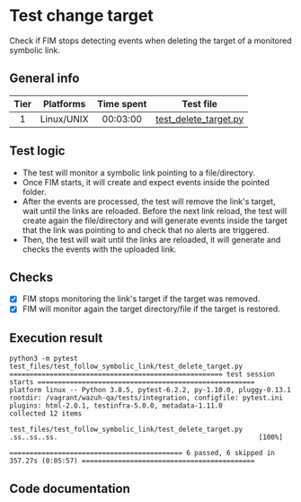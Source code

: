 # Test change target
Check if FIM stops detecting events when deleting the target of a monitored symbolic link.

## General info

| Tier | Platforms | Time spent| Test file |
|:--:|:--:|:--:|:--:|
| 1 | Linux/UNIX | 00:03:00 | [test_delete_target.py](../../../../../../tests/integration/test_fim/test_files/test_follow_symbolic_link/test_delete_target.py)|

## Test logic

- The test will monitor a symbolic link pointing to a file/directory.
- Once FIM starts, it will create and expect events inside the pointed folder.
- After the events are processed, the test will remove the link's target, wait until the links are reloaded. Before the next link reload, the test will create again the file/directory and will generate events inside the target that the link was pointing to and check that no alerts are triggered.
- Then, the test will wait until the links are reloaded, it will generate and checks the events with the uploaded link.
## Checks

- [x] FIM stops monitoring the link's target if the target was removed.
- [x] FIM will monitor again the target directory/file if the target is restored.

## Execution result

```
python3 -m pytest test_files/test_follow_symbolic_link/test_delete_target.py
===================================================== test session starts ======================================================
platform linux -- Python 3.8.5, pytest-6.2.2, py-1.10.0, pluggy-0.13.1
rootdir: /vagrant/wazuh-qa/tests/integration, configfile: pytest.ini
plugins: html-2.0.1, testinfra-5.0.0, metadata-1.11.0
collected 12 items

test_files/test_follow_symbolic_link/test_delete_target.py .ss..ss..ss.                                                  [100%]

=========================================== 6 passed, 6 skipped in 357.27s (0:05:57) ===========================================
```

## Code documentation

<!-- ::: tests.integration.test_fim.test_files.test_follow_symbolic_link.test_delete_target -->
